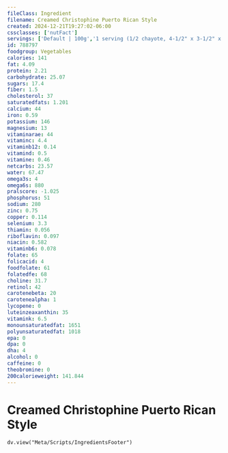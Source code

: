 ```yaml
---
fileClass: Ingredient
filename: Creamed Christophine Puerto Rican Style
created: 2024-12-21T19:27:02-06:00
cssclasses: ['nutFact']
servings: ['Default | 100g','1 serving (1/2 chayote, 4-1/2" x 3-1/2" x 1-1/2") (without shell) | 107']
id: 788797
foodgroup: Vegetables
calories: 141
fat: 4.09
protein: 2.21
carbohydrate: 25.07
sugars: 17.4
fiber: 1.5
cholesterol: 37
saturatedfats: 1.201
calcium: 44
iron: 0.59
potassium: 146
magnesium: 13
vitaminarae: 44
vitaminc: 4.4
vitaminb12: 0.14
vitamind: 0.5
vitamine: 0.46
netcarbs: 23.57
water: 67.47
omega3s: 4
omega6s: 880
pralscore: -1.025
phosphorus: 51
sodium: 280
zinc: 0.75
copper: 0.114
selenium: 3.3
thiamin: 0.056
riboflavin: 0.097
niacin: 0.582
vitaminb6: 0.078
folate: 65
folicacid: 4
foodfolate: 61
folatedfe: 68
choline: 31.7
retinol: 42
carotenebeta: 20
carotenealpha: 1
lycopene: 0
luteinzeaxanthin: 35
vitamink: 6.5
monounsaturatedfat: 1651
polyunsaturatedfat: 1018
epa: 0
dpa: 0
dha: 4
alcohol: 0
caffeine: 0
theobromine: 0
200calorieweight: 141.844
---
```


# Creamed Christophine Puerto Rican Style

```dataviewjs
dv.view("Meta/Scripts/IngredientsFooter")
```